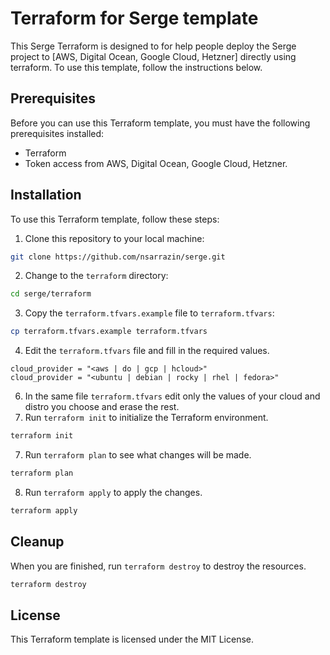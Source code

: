 # Terraform for Serge template
This Serge Terraform is designed to for help people deploy the Serge project to [AWS, Digital Ocean, Google Cloud, Hetzner] directly using terraform. To use this template, follow the instructions below.
## Prerequisites
Before you can use this Terraform template, you must have the following prerequisites installed:
- Terraform
- Token access from AWS, Digital Ocean, Google Cloud, Hetzner.
## Installation
To use this Terraform template, follow these steps:
1. Clone this repository to your local machine:
```bash
git clone https://github.com/nsarrazin/serge.git
```
2. Change to the `terraform` directory:
```bash
cd serge/terraform
```
3. Copy the `terraform.tfvars.example` file to `terraform.tfvars`:
```bash
cp terraform.tfvars.example terraform.tfvars
```
4. Edit the `terraform.tfvars` file and fill in the required values.
```vim
cloud_provider = "<aws | do | gcp | hcloud>"
cloud_provider = "<ubuntu | debian | rocky | rhel | fedora>"
```
6. In the same file `terraform.tfvars` edit only the values of your cloud and distro you choose and erase the rest.
6. Run `terraform init` to initialize the Terraform environment.
```bash
terraform init
```
7. Run `terraform plan` to see what changes will be made.
```bash
terraform plan
```
8. Run `terraform apply` to apply the changes.
```bash
terraform apply
```

## Cleanup
When you are finished, run `terraform destroy` to destroy the resources.
```bash
terraform destroy
```

## License

This Terraform template is licensed under the MIT License.